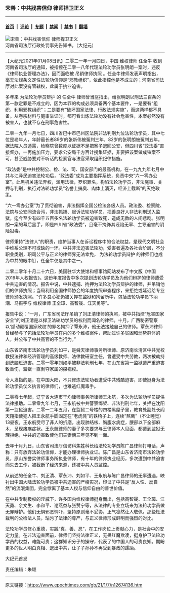 ### 宋善：中共戕害信仰 律师捍卫正义

---

#### [首页](../../../..?n12674136) &nbsp;|&nbsp; [评论](../../../../../epoch-comment?n12674136) &nbsp;|&nbsp; [专题](../../../../../epoch-special?n12674136) &nbsp;|&nbsp; [禁闻](../../../../../epoch-news?n12674136) &nbsp;|&nbsp; [禁书](../../../../../books?n12674136) &nbsp;|&nbsp; [翻墙](https://github.com/gfw-breaker/nogfw/blob/master/README.md?n12674136)


<div><img alt="宋善：中共戕害信仰 律师捍卫正义" class="attachment-djy_600_400 size-djy_600_400 wp-post-image" src="https://i.epochtimes.com/assets/uploads/2021/01/Collage_Fotor-600x400.jpg"/>
<div class="caption">
 河南省司法厅行政处罚事先告知书。（大纪元）
</div></div><hr/><div class="post_content" id="artbody" itemprop="articleBody">
 <!-- article content begin -->
 <p>
  【大纪元2021年01月08日讯】二零二一年一月四日，中国
  <ok href="https://www.epochtimes.com/gb/tag/%E7%BB%B4%E6%9D%83%E5%BE%8B%E5%B8%88.html">
   维权律师
  </ok>
  <ok href="https://www.epochtimes.com/gb/tag/%E4%BB%BB%E5%85%A8%E7%89%9B.html">
   任全牛
  </ok>
  收到河南省司法厅的通知，被指控在二零一八年代理法轮功学员张明朗一案时，违反《律师执业管理办法》，因而面临被
  <ok href="https://www.epochtimes.com/gb/tag/%E5%90%8A%E9%94%80%E5%BE%8B%E5%B8%88%E6%89%A7%E7%85%A7.html">
   吊销律师执照
  </ok>
  。任全牛律师发表声明指出，毫无法规条文定性法轮功信仰是“邪教组织”，依此指控他是不成立的；河南省司法厅对此案没有管辖权，此属于执业迫害。
 </p>
 <p>
  多年来
  <ok href="https://www.epochtimes.com/gb/tag/%E4%B8%BA%E6%B3%95%E8%BD%AE%E5%8A%9F%E5%AD%A6%E5%91%98%E8%BE%A9%E6%8A%A4.html">
   为法轮功学员辩护
  </ok>
  的
  <ok href="https://www.epochtimes.com/gb/tag/%E4%BB%BB%E5%85%A8%E7%89%9B.html">
   任全牛
  </ok>
  律师曾当庭指出，给张明朗以刑法三百条的第一款定罪是不成立的，因为本罪的构成必须具备两个基本要件，一是要有“组织、利用邪教组织”；二是要有“破坏国家法律、行政法规实施”，而这两样都不具备。从卷宗材料与庭审举证时，都可看出炼法轮功没有社会危害性，本案必然没有被害人，也就不存在刑事危害性。
 </p>
 <p>
  二零一九年一月七日，四川省巴中市巴州区法院非法判刑九位法轮功学员，其中七位是老年人，年龄最长者89岁的张新伟被冤判三年，82岁的张明朗被冤判五年。据法院人员透露，检察院曾数度以证据不足把案子退回公安，但四川省“政法委”直接督办，一再施加压力，要求公安局千方百计搜集证据，非要把该案做成铁案不可，甚至威胁要对不听话的检察官与法官采取组织纪律措施。
 </p>
 <p>
  “政法委”是中共控制公、检、法、司、国安部门的最高机构，在一九九九年七月中共与江泽民迫害法轮功后，“政法委”成为主要指挥系统，负责中央“六一零办公室”。此黑机关违法弄权，滥用法律，罗织罪名，构陷法轮功学员，非法庭审、关押与判刑，执行对法轮功学员“名誉上搞臭、肉体上消灭，经济上截断”的灭绝政策。
 </p>
 <p>
  “六一零办公室”为了贯彻迫害，非法指挥全国公检法各级人员。政法委、检察院、法院与公安同流合污，非法抓捕、起诉法轮功学员，把善良好人非法判刑送入监狱，迄今至少有四千五百多名法轮功学员被迫害致死，造成无数的人间悲剧。张明朗一案的幕后黑手，即是四川省“政法委”，且毫不掩饰其诬陷无辜、主导迫害的阴险狠毒。
 </p>
 <p>
  律师秉持“法律人”的职责，维护当事人在诉讼程序中的合法权益，是现代文明社会中维系公理不可或缺的一环。中共非法迫害法轮功，受害者遍及各社会阶层，不分职业类别，职司公平与正义的律师界无法幸免，
  <ok href="https://www.epochtimes.com/gb/tag/%E4%B8%BA%E6%B3%95%E8%BD%AE%E5%8A%9F%E5%AD%A6%E5%91%98%E8%BE%A9%E6%8A%A4.html">
   为法轮功学员辩护
  </ok>
  的律师们也成为中共的眼中钉，任全牛仅是其中之一。
 </p>
 <p>
  二零二零年十月二十六日，美国驻华大使馆和领事馆网站发布了中文版《中国2019年人权报告》。这份年度报告中多次提到法轮功学员及为他们辩护的律师遭受中共迫害的情况。报告中说，中共逮捕、拘押为法轮功学员辩护的律师，并吊销他们的律师执照；当局利用全国律师协会的年度执照审查程序，来拒绝或延迟给专业律师颁发执照。“许多良心犯仍被关押在监狱和拘留所中，包括法轮功学员卞丽潮、马振宇与
  <ok href="https://www.epochtimes.com/gb/tag/%E7%BB%B4%E6%9D%83%E5%BE%8B%E5%B8%88.html">
   维权律师
  </ok>
  王全璋、高智晟、江天勇等”。
 </p>
 <p>
  报告中说：“一月，广东省司法厅吊销了刘正清律师的执照，被中共指控“危害国家安全”的刘正清是以捍卫法轮功学员的权利而闻名的律师。十月，广西秘密警察以‘煽动颠覆国家政权’的罪名拘押了覃永沛，他无法接触自己的律师。覃永沛律师曾经参与了包括法轮功学员在内的多个维权案件，帮助过许多贫困和弱势群体的人，并公布了中共高官的不当行为。”
 </p>
 <p>
  山东省济南市法轮功学员刘如平，是舜天律师事务所律师、原济南长清区中共党校教授法律和经济管理的高级教师、法律教研室主任，曾遭受中共劳教，两次被劫持到洗脑班迫害。二零一零年刘如平被非法判刑七年，在山东省第一监狱遭严重迫害致重伤，监狱一直剥夺家属的探视权。
 </p>
 <p>
  令人发指的是，在中国大陆，不只修炼法轮功者遭受中共残酷迫害，即使挺身为法轮功学员仗义执言的律师们，也难逃红魔毒手。
 </p>
 <p>
  二零零七年起，辽宁省大连市干均律师事务所律师王永航，多次为法轮功学员提供法律援助。二零零九年七月，王永航被中共警察绑架、非法判刑七年，关押在沈阳第一监狱迫害。二零一二年五月，在监狱二号楼的四楼黑屋子里，教育处副处长阎天翔指使犯人把王永航手脚固定在“老虎凳”的铁椅子上，连续“熬鹰”（不让睡觉）13昼夜。王永航受尽了非人的折磨，出现肺结核、胸腹水病症，腰部以下全部麻木，呈现瘫痪症状。王永航律师的妻子多次要求与王律师本人见面，都遭到监狱无理拒绝，中共的迫害致使他们夫妻俩三年见不到一面。
 </p>
 <p>
  去年十月九日，山东省司法厅信访科焦姓科长给法轮功学员陈广昌律师打电话，声称：只有放弃法轮功信仰，才能办理律师执业证。陈广昌是山东省济南市法轮功学员，原山东誉实律师事务所执业律师，有十年的律师执业经历，多次遭到中共迫害而失去工作，被截断了经济来源，还被中共人员监控。
 </p>
 <p>
  从前述的任全牛、刘正清、覃永沛、刘如平、王永航与陈广昌律师的无辜遭遇，映衬出中国大陆法轮功学员被中共迫害的严峻实况，印证了中共是“反人性、反自然”的流氓集团，完全悖离了基本人权与信仰自由的普世价值。
 </p>
 <p>
  在中共专制极权的淫威下，许多国内维权律师挺身而出，包括高智晟、王全璋、江天勇、余文生、李和平、谢燕益与张赞宁等，从法律的专业立场来为法轮功学员做无罪辩护。他们无惧邪恶恫吓，坚持原则毫不妥协，正气凛然让人敬佩。那些枉法裁判的公检法人员，玷污了法律的尊严，与正义律师形成鲜明而强烈的对比。
 </p>
 <p>
  法轮功学员修心重德，实践“真、善、忍”，在工作岗位上贡献心力，是社会中的安定力量。在非法迫害面前，律师们坚持法律正义，无畏红魔欺凌，挺身护卫法轮功学员的权益，难能可贵；这群知识分子的操守，代表了的中国人的可贵良知。期盼更多的世人明白真相、退出中共，让子子孙孙不再受到暴政的蹂躏。
 </p>
 <p>
  大纪元首发
 </p>
 <p>
  责任编辑：朱颖
 </p>
 <!-- article content end -->
 <div id="below_article_ad">
 </div>
</div>


---

原文链接：https://www.epochtimes.com/gb/21/1/7/n12674136.htm